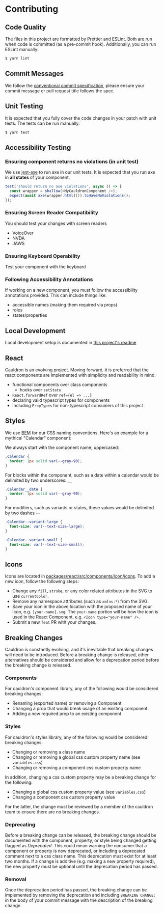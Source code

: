 # Contributing

## Code Quality

The files in this project are formatted by Prettier and ESLint. Both are run when code is committed (as a pre-commit hook). Additionally, you can run ESLint manually:

```sh
$ yarn lint
```

## Commit Messages

We follow the [conventional commit specification](https://www.conventionalcommits.org/en/v1.0.0/#summary), please ensure your commit message or pull request title follows the spec.

## Unit Testing

It is expected that you fully cover the code changes in your patch with unit tests. The tests can be run manually:

```sh
$ yarn test
```

## Accessibility Testing

### Ensuring component returns no violations (in unit test)

We use [jest-axe](https://www.npmjs.com/package/jest-axe) to run axe in our unit tests. It is expected that you run axe in **all states** of your component.

```js
test('should return no axe violations', async () => {
  const wrapper = shallow(<MyCauldronComponent />);
  expect(await axe(wrapper.html())).toHaveNoViolations();
});
```

### Ensuring Screen Reader Compatibility

You should test your changes with screen readers

- VoiceOver
- NVDA
- JAWS

### Ensuring Keyboard Operability

Test your component with the keyboard

### Following Accessibility Annotations

If working on a new component, you must follow the accessibility annotations provided. This can include things like:

- accessible names (making them required via props)
- roles
- states/properties

## Local Development

Local development setup is documented in [this project's readme](./README.md#development)

## React

Cauldron is an evolving project. Moving forward, it is preferred that the react components are implemented with simplicity and readability in mind.

- functional components over class components
  - hooks over `setState`
- `React.forwardRef` over `ref={el => ...}`
- declaring valid typescript types for components
- including `PropTypes` for non-typescript consumers of this project

## Styles

We use [BEM](http://getbem.com/introduction/) for our CSS naming conventions. Here's an example for a mythical "Calendar" component:

We always start with the component name, uppercased:

```css
.Calendar {
  border: 1px solid var(--gray-90);
}
```

For blocks within the component, such as a date within a calendar would be delimited by two underscores: `__`

```css
.Calendar__date {
  border: 1px solid var(--gray-90);
}
```

For modifiers, such as variants or states, these values would be delimited by two dashes `--`

```css
.Calendar--variant-large {
  font-size: var(--text-size-large);
}

.Calendar--variant-small {
  font-size: var(--text-size-small);
}
```

## Icons

Icons are located in [packages/react/src/components/Icon/icons](./packages/react/src/components/Icon/icons). To add a new icon, follow the following steps:

- Change any `fill`, `stroke`, or any color related attributes in the SVG to use `currentColor`.
- Remove any namespace attributes (such as `xmlns:*`) from the SVG.
- Save your icon in the above location with the proposed name of your icon, e.g. `[your-name].svg`. The `your-name` portion will be how the icon is used in the React Component, e.g. `<Icon type="your-name" />`.
- Submit a new `feat` PR with your changes.

## Breaking Changes

Cauldron is constantly evolving, and it's inevitable that breaking changes will need to be introduced. Before a breaking change is released, other alternatives should be considered and allow for a deprecation period before the breaking change is released.

### Components

For cauldron's component library, any of the following would be considered breaking changes:

* Renaming (exported name) or removing a Component
* Changing a prop that would break usage of an existing component
* Adding a new required prop to an existing component

### Styles

For cauldron's styles library, any of the following would be considered breaking changes:

* Changing or removing a class name
* Changing or removing a global css custom property name (see `variables.css`)
* Changing or removing a component css custom property name

In addition, changing a css custom property may be a breaking change for the following:

* Changing a global css custom property value (see `variables.css`)
* Changing a component css custom property value

For the latter, the change must be reviewed by a member of the cauldron team to ensure there are no breaking changes.

### Deprecating

Before a breaking change can be released, the breaking change should be documented with the component, property, or style being changed getting flagged as _Deprecated_. This could mean warning the consumer that a component or property is now deprecated, or including a deprecated comment next to a css class name. This deprecation must exist for at least two months. If a change is additive (e.g. making a new property required), the new property must be optional until the deprecation period has passed.

### Removal

Once the deprecation period has passed, the breaking change can be implemented by removing the deprecation and including `BREAKING CHANGE:` in the body of your commit message with the description of the breaking change.
